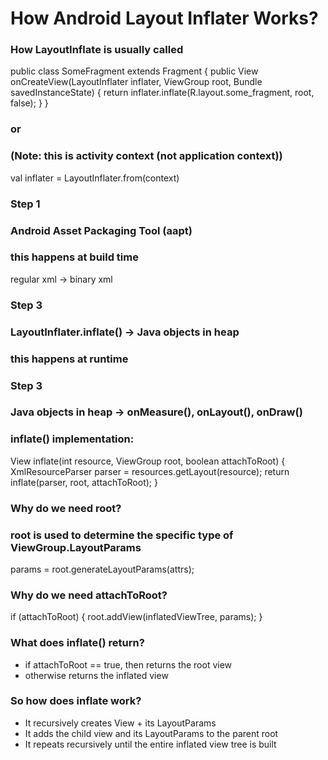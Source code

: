 # How Android Layout Inflater Works?


### How LayoutInflate is usually called
public class SomeFragment extends Fragment {
  public View onCreateView(LayoutInflater inflater, ViewGroup root, Bundle savedInstanceState) {
    return inflater.inflate(R.layout.some_fragment, root, false);
  }
}

### or
### (Note: this is activity context (not application context))
val inflater = LayoutInflater.from(context)


### Step 1
### Android Asset Packaging Tool (aapt)
### this happens at build time
regular xml -> binary xml

### Step 3
### LayoutInflater.inflate() -> Java objects in heap
### this happens at runtime

### Step 3
### Java objects in heap -> onMeasure(), onLayout(), onDraw()


### inflate() implementation:
View inflate(int resource, ViewGroup root, boolean attachToRoot) {
    XmlResourceParser parser = resources.getLayout(resource);
    return inflate(parser, root, attachToRoot);
}

### Why do we need root?
### root is used to determine the specific type of ViewGroup.LayoutParams
params = root.generateLayoutParams(attrs);


### Why do we need attachToRoot?
if (attachToRoot) {
  root.addView(inflatedViewTree, params);
}

### What does inflate() return?
- if attachToRoot == true, then returns the root view
- otherwise returns the inflated view


### So how does inflate work?
- It recursively creates View + its LayoutParams
- It adds the child view and its LayoutParams to the parent root
- It repeats recursively until the entire inflated view tree is built

